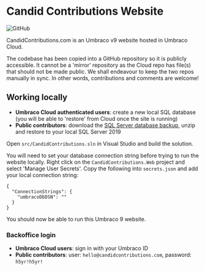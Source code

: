 # Candid Contributions Website

![GitHub](https://img.shields.io/github/license/candidcontributions/CanConCloud)

CandidContributions.com is an Umbraco v9 website hosted in Umbraco Cloud.

The codebase has been copied into a GitHub repository so it is publicly accessible. It cannot be a 'mirror' repository as the Cloud repo has file(s) that should not be made public. We shall endeavour to keep the two repos manually in sync. In other words, contributions and comments are welcome!

## Working locally

- **Umbraco Cloud authenticated users**: create a new local SQL database (you will be able to 'restore' from Cloud once the site is running)
- **Public contributors**: download the [SQL Server database backup](CanConCloudGH.zip), unzip and restore to your local SQL Server 2019

Open `src/CandidContributions.sln` in Visual Studio and build the solution.

You will need to set your database connection string before trying to run the website locally. Right click on the `CandidContributions.Web` project and select 'Manage User Secrets'.  Copy the following into `secrets.json` and add your local connection string:

```
{
  "ConnectionStrings": {
    "umbracoDbDSN": ""
  }
}
```

You should now be able to run this Umbraco 9 website.

### Backoffice login

- **Umbraco Cloud users**: sign in with your Umbraco ID
- **Public contributors**: user: `hello@candidcontributions.com`, password: `h5yr!h5yr!`
